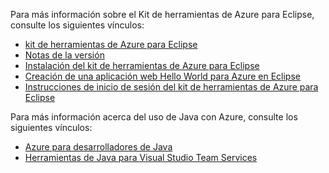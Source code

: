 Para más información sobre el Kit de herramientas de Azure para Eclipse, consulte los siguientes vínculos: 

* [kit de herramientas de Azure para Eclipse](../eclipse/azure-toolkit-for-eclipse.md) 
* [Notas de la versión](https://github.com/Microsoft/azure-tools-for-java/releases) 
* [Instalación del kit de herramientas de Azure para Eclipse](../eclipse/azure-toolkit-for-eclipse-installation.md) 
* [Creación de una aplicación web Hello World para Azure en Eclipse](../eclipse/azure-toolkit-for-eclipse-create-hello-world-web-app.md) 
* [Instrucciones de inicio de sesión del kit de herramientas de Azure para Eclipse](../eclipse/azure-toolkit-for-eclipse-sign-in-instructions.md) 

Para más información acerca del uso de Java con Azure, consulte los siguientes vínculos: 

* [Azure para desarrolladores de Java](https://docs.microsoft.com/java/azure/) 
* [Herramientas de Java para Visual Studio Team Services](https://java.visualstudio.com/) 
<!-- TODO: Add URLs for Java in VSCode here --> 
